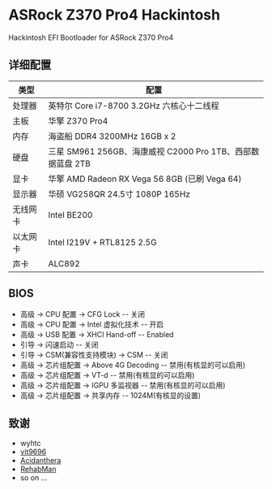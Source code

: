 # ASRock Z370 Pro4 Hackintosh
Hackintosh EFI Bootloader for ASRock Z370 Pro4

## 详细配置

| 类型     | 配置                                                       |
| -------- | ---------------------------------------------------------- |
| 处理器   | 英特尔 Core i7-8700 3.2GHz 六核心十二线程                  |
| 主板     | 华擎 Z370 Pro4                                             |
| 内存     | 海盗船 DDR4 3200MHz 16GB x 2                               |
| 硬盘     | 三星 SM961 256GB、海康威视 C2000 Pro 1TB、西部数据蓝盘 2TB |
| 显卡     | 华擎 AMD Radeon RX Vega 56 8GB (已刷 Vega 64)              |
| 显示器   | 华硕 VG258QR 24.5寸 1080P 165Hz                            |
| 无线网卡 | Intel BE200                                                |
| 以太网卡 | Intel I219V + RTL8125 2.5G                                 |
| 声卡     | ALC892                                                     |



## BIOS

- 高级 -> CPU 配置 -> CFG Lock -- 关闭
- 高级 -> CPU 配置 -> Intel 虚拟化技术 -- 开启
- 高级 -> USB 配置 -> XHCI Hand-off -- Enabled
- 引导 -> 闪速启动 -- 关闭
- 引导 -> CSM(兼容性支持模块) -> CSM -- 关闭
- 高级 -> 芯片组配置 -> Above 4G Decoding -- 禁用(有核显的可以启用)
- 高级 -> 芯片组配置 -> VT-d -- 禁用(有核显的可以启用)
- 高级 -> 芯片组配置 -> IGPU 多监视器 -- 禁用(有核显的可以启用)
- 高级 -> 芯片组配置 -> 共享内存 -- 1024M(有核显的设置)

## 致谢

- wyhtc
- [vit9696](https://github.com/vit9696)
- [Acidanthera](https://github.com/acidanthera)
- [RehabMan](https://github.com/RehabMan)
- so on ...

